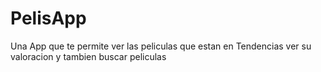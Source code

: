 # PelisApp
Una App que te permite ver las peliculas que estan en Tendencias ver su valoracion y tambien buscar peliculas
